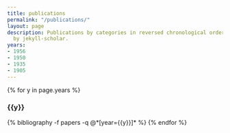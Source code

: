 ```yaml
---
title: publications
permalink: "/publications/"
layout: page
description: Publications by categories in reversed chronological order. Generated
  by jekyll-scholar.
years:
- 1956
- 1950
- 1935
- 1905
---
```


{% for y in page.years %}
  <h3 class="year">{{y}}</h3>
  {% bibliography -f papers -q @*[year={{y}}]* %}
{% endfor %}
